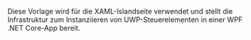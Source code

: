﻿Diese Vorlage wird für die XAML-Islandseite verwendet und stellt die Infrastruktur zum Instanziieren von UWP-Steuerelementen in einer WPF .NET Core-App bereit.